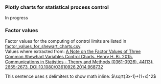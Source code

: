 ### Plotly charts for statistical process control

In progress

### Factor values
Factor values for the computing of control limits are listed in [factor_values_for_shewart_charts.csv](constants/factor_values_for_shewart_charts.csv).  
Values where extracted from: 
[A Note on the Factor Values of Three Common Shewhart Variables Control Charts. Henry H. Bi. 2015. Communications in Statistics - Theory and Methods (0361-0926). 44(13): 2655-2673. DOI:10.1080/03610926.2014.968732](https://www.researchgate.net/publication/275236350_A_Note_on_the_Factor_Values_of_Three_Common_Shewhart_Variables_Control_Charts_Henry_H_Bi_2015_Communications_in_Statistics_-_Theory_and_Methods_0361-0926_4413_2655-2673_httpdxdoiorg1010800361092620149)

This sentence uses `$` delimiters to show math inline:  $\sqrt{3x-1}+(1+x)^2$